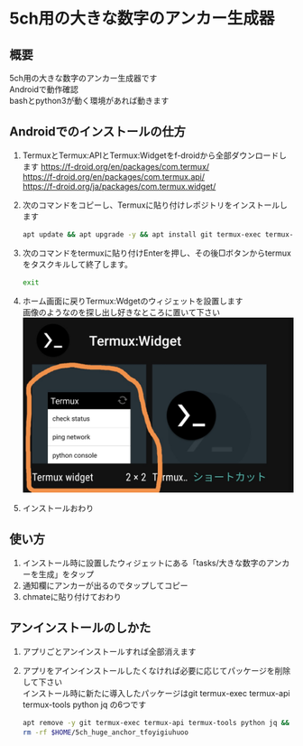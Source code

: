 # 5ch用の大きな数字のアンカー生成器

## 概要

5ch用の大きな数字のアンカー生成器です  
Androidで動作確認  
bashとpython3が動く環境があれば動きます  

## Androidでのインストールの仕方

1. TermuxとTermux:APIとTermux:Widgetをf-droidから全部ダウンロードします
<https://f-droid.org/en/packages/com.termux/>  
<https://f-droid.org/en/packages/com.termux.api/>  
<https://f-droid.org/ja/packages/com.termux.widget/>  

1. 次のコマンドをコピーし、Termuxに貼り付けレポジトリをインストールします

   ```bash
   apt update && apt upgrade -y && apt install git termux-exec termux-api termux-tools -y &&  apt autoclean -y && git clone https://github.com/duchess-seducing-pureness3/5ch_huge_anchor_tfoyigiuhuoo.git && chmod +x $HOME/5ch_huge_anchor_tfoyigiuhuoo/install.sh && bash $HOME/5ch_huge_anchor_tfoyigiuhuoo/install.sh
   ```

1. 次のコマンドをtermuxに貼り付けEnterを押し、その後□ボタンからtermuxをタスクキルして終了します。

   ```bash
   exit
   ```

1. ホーム画面に戻りTermux:Wdgetのウィジェットを設置します  
   画像のようなのを探し出し好きなところに置いて下さい  
![](./IMG_20210826_003354.jpg)
1. インストールおわり

## 使い方

1. インストール時に設置したウィジェットにある「tasks/大きな数字のアンカーを生成」をタップ
2. 通知欄にアンカーが出るのでタップしてコピー
3. chmateに貼り付けておわり

## アンインストールのしかた

1. アプリごとアンインストールすれば全部消えます
2. アプリをアインインストールしたくなければ必要に応じてパッケージを削除して下さい  
   インストール時に新たに導入したパッケージはgit termux-exec termux-api termux-tools python jq の6つです

   ```bash
   apt remove -y git termux-exec termux-api termux-tools python jq && apt autoremove -y && apt autoclean -y
   rm -rf $HOME/5ch_huge_anchor_tfoyigiuhuoo
   ```

